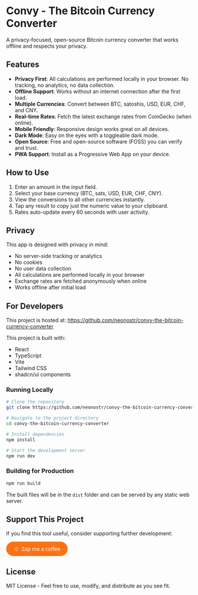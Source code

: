 
# Convy - The Bitcoin Currency Converter

A privacy-focused, open-source Bitcoin currency converter that works offline and respects your privacy.

## Features

- **Privacy First**: All calculations are performed locally in your browser. No tracking, no analytics, no data collection.
- **Offline Support**: Works without an internet connection after the first load.
- **Multiple Currencies**: Convert between BTC, satoshis, USD, EUR, CHF, and CNY.
- **Real-time Rates**: Fetch the latest exchange rates from CoinGecko (when online).
- **Mobile Friendly**: Responsive design works great on all devices.
- **Dark Mode**: Easy on the eyes with a toggleable dark mode.
- **Open Source**: Free and open-source software (FOSS) you can verify and trust.
- **PWA Support**: Install as a Progressive Web App on your device.

## How to Use

1. Enter an amount in the input field.
2. Select your base currency (BTC, sats, USD, EUR, CHF, CNY).
3. View the conversions to all other currencies instantly.
4. Tap any result to copy just the numeric value to your clipboard.
5. Rates auto-update every 60 seconds with user activity.

## Privacy

This app is designed with privacy in mind:

- No server-side tracking or analytics
- No cookies
- No user data collection
- All calculations are performed locally in your browser
- Exchange rates are fetched anonymously when online
- Works offline after initial load

## For Developers

This project is hosted at: https://github.com/neonostr/convy-the-bitcoin-currency-converter

This project is built with:

- React
- TypeScript
- Vite
- Tailwind CSS
- shadcn/ui components

### Running Locally

```sh
# Clone the repository
git clone https://github.com/neonostr/convy-the-bitcoin-currency-converter.git

# Navigate to the project directory
cd convy-the-bitcoin-currency-converter

# Install dependencies
npm install

# Start the development server
npm run dev
```

### Building for Production

```sh
npm run build
```

The built files will be in the `dist` folder and can be served by any static web server.

## Support This Project

If you find this tool useful, consider supporting further development:

<a href="https://zapmeacoffee.com/neo-nostrpurple-com" target="_blank" style="background-color:#f97316;color:white;padding:10px 20px;border-radius:9999px;text-decoration:none;font-family:system-ui,-apple-system,sans-serif;display:inline-flex;align-items:center;font-weight:500;"><svg style="width:16px;height:16px;margin-right:6px" viewBox="0 0 24 24" fill="none" stroke="currentColor" strokeWidth="2"><path d="M13 10V3L4 14h7v7l9-11h-7z" strokeLinecap="round" strokeLinejoin="round"/></svg>Zap me a coffee</a>

## License

MIT License - Feel free to use, modify, and distribute as you see fit.
